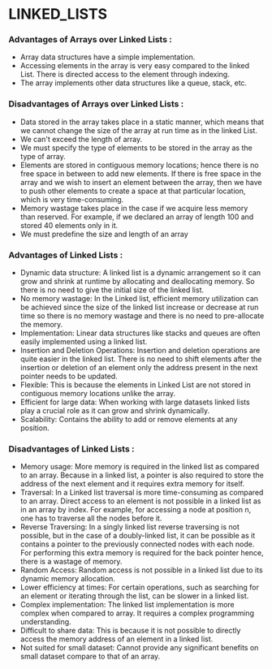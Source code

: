 # LINKED_LISTS

### Advantages of Arrays over Linked Lists :
* Array data structures have a simple implementation.
* Accessing elements in the array is very easy compared to the linked List. There is directed access to the element through indexing.
* The array implements other data structures like a queue, stack, etc.

### Disadvantages of Arrays over Linked Lists :
* Data stored in the array takes place in a static manner, which means that we cannot change the size of the array at run time as in the linked List.
* We can't exceed the length of array.
* We must specify the type of elements to be stored in the array as the type of array.
* Elements are stored in contiguous memory locations; hence there is no free space in between to add new elements. If there is free space in the array and we wish to insert an element between the array, then we have to push other elements to create a space at that particular location, which is very time-consuming.
* Memory wastage takes place in the case if we acquire less memory than reserved. For example, if we declared an array of length 100 and stored 40 elements only in it.
* We must predefine the size and length of an array

### Advantages of Linked Lists :

* Dynamic data structure: A linked list is a dynamic arrangement so it can grow and shrink at runtime by allocating and deallocating memory. So there is no need to give the initial size of the linked list.
* No memory wastage: In the Linked list, efficient memory utilization can be achieved since the size of the linked list increase or decrease at run time so there is no memory wastage and there is no need to pre-allocate the memory.
* Implementation: Linear data structures like stacks and queues are often easily implemented using a linked list.
* Insertion and Deletion Operations: Insertion and deletion operations are quite easier in the linked list. There is no need to shift elements after the insertion or deletion of an element only the address present in the next pointer needs to be updated. 
* Flexible: This is because the elements in Linked List  are not stored in contiguous memory locations unlike the array.
* Efficient for large data: When working with large datasets linked lists play a crucial role as it can grow and shrink dynamically.
* Scalability: Contains the ability to add or remove elements at any position.

### Disadvantages of Linked Lists :

* Memory usage: More memory is required in the linked list as compared to an array. Because in a linked list, a pointer is also required to store the address of the next element and it requires extra memory for itself.
* Traversal: In a Linked list traversal is more time-consuming as compared to an array. Direct access to an element is not possible in a linked list as in an array by index. For example, for accessing a node at position n, one has to traverse all the nodes before it.
* Reverse Traversing: In a singly linked list reverse traversing is not possible, but in the case of a doubly-linked list, it can be possible as it contains a pointer to the previously connected nodes with each node. For performing this extra memory is required for the back pointer hence, there is a wastage of memory.
* Random Access: Random access is not possible in a linked list due to its dynamic memory allocation.
* Lower efficiency at times: For certain operations, such as searching for an element or iterating through the list, can be slower in a linked list.
* Complex implementation:  The linked list implementation is more complex when compared to array. It requires a complex programming understanding.
* Difficult to share data: This is because it is not possible to directly access the memory address of an element in a linked list.
* Not suited for small dataset: Cannot provide any significant benefits on small dataset compare to that of an array.
